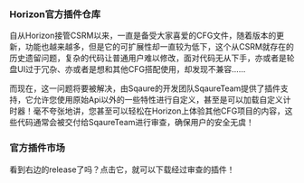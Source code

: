 ### Horizon官方插件仓库
自从Horizon接管CSRM以来，一直是备受大家喜爱的CFG文件，随着版本的更新，功能也越来越多，但是它的可扩展性却一直较为低下，这个从CSRM就存在的历史遗留问题，复杂的代码让普通用户难以修改，面对代码无从下手，亦或者是轮盘UI过于冗杂、亦或者是想和其他CFG搭配使用，却发现不兼容……

而现在，这一问题将要被解决，由Sqaure的开发团队SqaureTeam提供了插件支持，它允许您使用原始Api以外的一些特性进行自定义，甚至是可以加载自定义计时器！毫不夸张地讲，您甚至可以轻松在Horizon上体验其他CFG项目的内容，这些代码通常会被交付给SqaureTeam进行审查，确保用户的安全无虞！

### 官方插件市场
看到右边的release了吗？点击它，就可以下载经过审查的插件！